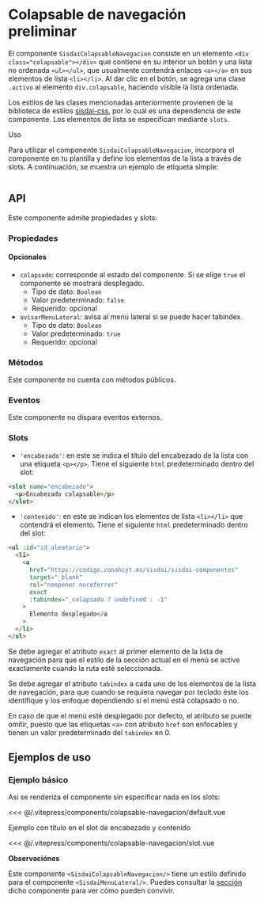 <script setup>
import EjemploDefault from "../../.vitepress/components/colapsable-navegacion/default.vue";
import EjemploSlot from "../../.vitepress/components/colapsable-navegacion/slot.vue";
</script>

# Colapsable de navegación <span class="etiqueta">preliminar</span>

El componente `SisdaiColapsableNavegacion` consiste en un elemento `<div class="colapsable"></div>` que contiene en su interior un botón y una lista no ordenada `<ul></ul>`, que usualmente contendrá enlaces `<a></a>` en sus elementos de lista `<li></li>`. Al dar clic en el botón, se agrega una clase `.activo` al elemento `div.colapsable`, haciendo visible la lista ordenada.

Los estilos de las clases mencionadas anteriormente provienen de la biblioteca de estilos [sisdai-css](https://codigo.conahcyt.mx/sisdai/sisdai-css), por lo cual es una dependencia de este componente. Los elementos de lista se especifican mediante `slots`.

Uso

Para utilizar el componente `SisdaiColapsableNavegacion`, incorpora el componente en tu plantilla y define los elementos de la lista a través de slots. A continuación, se muestra un ejemplo de etiqueta simple:

```html

```

<section id="api">

## API

Este componente admite propiedades y slots:

### Propiedades

#### Opcionales

- `colapsado`: corresponde al estado del componente. Si se elige `true` el componente se mostrará desplegado.
  - Tipo de dato: `Boolean`
  - Valor predeterminado: `false`
  - Requerido: opcional
- `avisarMenuLateral`: avisa al menú lateral si se puede hacer tabindex.
  - Tipo de dato: `Boolean`
  - Valor predeterminado: `true`
  - Requerido: opcional

### Métodos

Este componente no cuenta con métodos públicos.

### Eventos

Este componente no dispara eventos externos.

### Slots

- `'encabezado'`: en este se indica el título del encabezado de la lista con una etiqueta `<p></p>`. Tiene el siguiente `html` predeterminado dentro del slot:

```html
<slot name="encabezado">
  <p>Encabezado colapsable</p>
</slot>
```

- `'contenido'`: en este se indican los elementos de lista `<li></li>` que contendrá el elemento. Tiene el siguiente `html` predeterminado dentro del slot:

```html
<ul :id="id_aleatorio">
  <li>
    <a
      href="https://codigo.conahcyt.mx/sisdai/sisdai-componentes"
      target="_blank"
      rel="noopener noreferrer"
      exact
      :tabindex="_colapsado ? undefined : -1"
    >
      Elemento desplegado</a
    >
  </li>
</ul>
```

Se debe agregar el atributo `exact` al primer elemento de la lista de navegación para que el estilo de la sección actual en el menú se active exactamente cuando la ruta esté seleccionada.

Se debe agregar el atributo `tabindex` a cada uno de los elementos de la lista de navegación, para que cuando se requiera navegar por teclado éste los identifique y los enfoque dependiendo si el menú está colapsado o no.

En caso de que el menú esté desplegado por defecto, el atributo se puede omitir, puesto que las etiquetas `<a>` con atributo `href` son enfocables y tienen un valor predeterminado del `tabindex` en 0.

</section>

<section id="ejemplos">

## Ejemplos de uso

### Ejemplo básico

Así se renderiza el componente sin especificar nada en los slots:

<!-- <utils-ejemplo-doc ruta="colapsable-navegacion/default.vue"/> -->
<EjemploDefault />
<<< @/.vitepress/components/colapsable-navegacion/default.vue

Ejemplo con título en el slot de encabezado y contenido

<!-- <utils-ejemplo-doc ruta="colapsable-navegacion/slot.vue"/> -->
<EjemploSlot />
<<< @/.vitepress/components/colapsable-navegacion/slot.vue

**Observaciónes**

Este componente `<SisdaiColapsableNavegacion/>` tiene un estilo definido para el componente `<SisdaiMenuLateral/>`. Puedes consultar la [sección](../menu-lateral/index.md) dicho componente para ver cómo pueden convivir.

</section>
